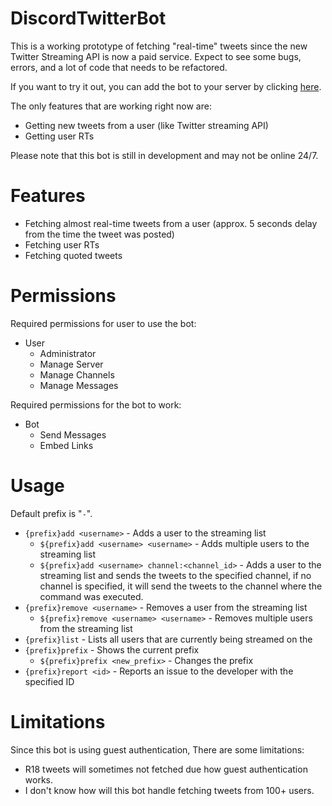 # DiscordTwitterBot

This is a working prototype of fetching "real-time" tweets since the new Twitter Streaming API is now a paid service. Expect to see some bugs, errors, and a lot of code that needs to be refactored.

If you want to try it out, you can add the bot to your server by clicking [here](https://discord.com/oauth2/authorize?client_id=951471857943597086&scope=bot&permissions=19456).

The only features that are working right now are:
- Getting new tweets from a user (like Twitter streaming API)
- Getting user RTs

Please note that this bot is still in development and may not be online 24/7.

# Features
- Fetching almost real-time tweets from a user (approx. 5 seconds delay from the time the tweet was posted)
- Fetching user RTs
- Fetching quoted tweets

# Permissions
Required permissions for user to use the bot:
- User
    - Administrator
    - Manage Server
    - Manage Channels
    - Manage Messages

Required permissions for the bot to work:
- Bot
    - Send Messages
    - Embed Links

# Usage
Default prefix is "`-`".
- `{prefix}add <username>` - Adds a user to the streaming list
    - `${prefix}add <username> <username>` - Adds multiple users to the streaming list
    - `${prefix}add <username> channel:<channel_id>` - Adds a user to the streaming list and sends the tweets to the specified channel, if no channel is specified, it will send the tweets to the channel where the command was executed.
- `{prefix}remove <username>` - Removes a user from the streaming list
    - `${prefix}remove <username> <username>` - Removes multiple users from the streaming list
- `{prefix}list` - Lists all users that are currently being streamed on the 
- `{prefix}prefix` - Shows the current prefix
    - `${prefix}prefix <new_prefix>` - Changes the prefix
- `{prefix}report <id>` - Reports an issue to the developer with the specified ID

# Limitations
Since this bot is using guest authentication, There are some limitations:
- R18 tweets will sometimes not fetched due how guest authentication works.
- I don't know how will this bot handle fetching tweets from 100+ users.